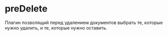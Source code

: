 # preDelete
Плагин позволящий перед удалением документов выбрать те, которые нужно удалить, и те, которые нужно оставить.
